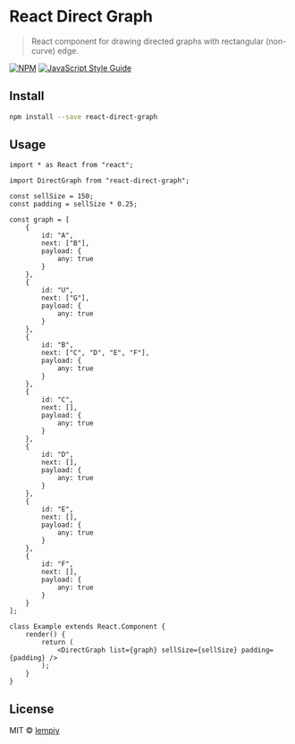 # React Direct Graph

> React component for drawing directed graphs with rectangular (non-curve) edge.

[![NPM](https://img.shields.io/npm/v/react-direct-graph.svg)](https://www.npmjs.com/package/react-direct-graph) [![JavaScript Style Guide](https://img.shields.io/badge/code_style-standard-brightgreen.svg)](https://standardjs.com)

## Install

```bash
npm install --save react-direct-graph
```

## Usage

```tsx
import * as React from "react";

import DirectGraph from "react-direct-graph";

const sellSize = 150;
const padding = sellSize * 0.25;

const graph = [
    {
        id: "A",
        next: ["B"],
        payload: {
            any: true
        }
    },
    {
        id: "U",
        next: ["G"],
        payload: {
            any: true
        }
    },
    {
        id: "B",
        next: ["C", "D", "E", "F"],
        payload: {
            any: true
        }
    },
    {
        id: "C",
        next: [],
        payload: {
            any: true
        }
    },
    {
        id: "D",
        next: [],
        payload: {
            any: true
        }
    },
    {
        id: "E",
        next: [],
        payload: {
            any: true
        }
    },
    {
        id: "F",
        next: [],
        payload: {
            any: true
        }
    }
];

class Example extends React.Component {
    render() {
        return (
            <DirectGraph list={graph} sellSize={sellSize} padding={padding} />
        );
    }
}
```

## License

MIT © [lempiy](https://github.com/lempiy)
